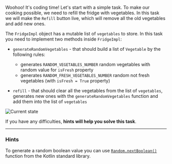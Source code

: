 Woohoo! It's coding time! Let's start with a simple task.
To make our cooking possible, we need to refill the fridge with vegetables.
In this task we will make the `Refill` button live, which will remove all the old vegetables and add new ones.

The `FridgeImpl` object has a mutable list of `vegetables` to store.
In this task you need to implement two methods inside `FridgeImpl`:

- `generateRandomVegetables` - that should build a list of `Vegetable` by the following rules:

  - generates `RANDOM_VEGETABLES_NUMBER` random vegetables with random value for `isFresh` property
  - generates `RANDOM_FRESH_VEGETABLES_NUMBER` random not fresh vegetables (with `isFresh = True` property)

- `refill` - that should clear all the vegetables from the list of `vegetables`,
  generates new ones with the `generateRandomVegetables` function and add them into the list of `vegetables`

<div class="hint" title="Click me to view the expected state of the application after completing this task">

![Current state](TODO)

</div>

If you have any difficulties, **hints will help you solve this task**.

----

### Hints

<div class="hint" title="Click me to learn how to generate a random boolean value">

To generate a random boolean value you can use [`Random.nextBoolean()`](https://kotlinlang.org/api/latest/jvm/stdlib/kotlin.random/-random/next-boolean.html) function from the Kotlin standard library.
</div>
